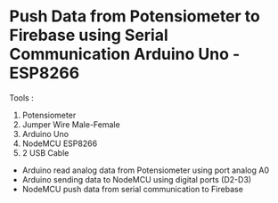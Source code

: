 # Push Data from Potensiometer to Firebase using Serial Communication Arduino Uno - ESP8266 

Tools :
1. Potensiometer 
2. Jumper Wire Male-Female
3. Arduino Uno
4. NodeMCU ESP8266
5. 2 USB Cable

- Arduino read analog data from Potensiometer using port analog A0
- Arduino sending data to NodeMCU using digital ports (D2-D3)
- NodeMCU push data from serial communication to Firebase
